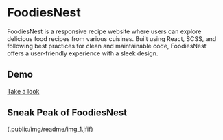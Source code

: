 # FoodiesNest

FoodiesNest is a responsive recipe website where users can explore delicious food recipes from various cuisines. Built using React, SCSS, and following best practices for clean and maintainable code, FoodiesNest offers a user-friendly experience with a sleek design.

## Demo
[Take a look](https://foodies-nest.vercel.app/)

## Sneak Peak of FoodiesNest

(.public/img/readme/img_1.jfif)
